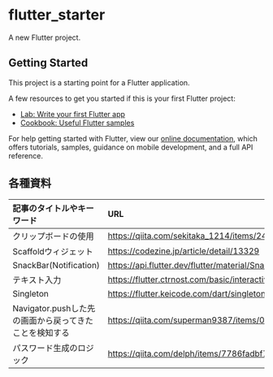 # flutter_starter

A new Flutter project.

## Getting Started

This project is a starting point for a Flutter application.

A few resources to get you started if this is your first Flutter project:

- [Lab: Write your first Flutter app](https://flutter.dev/docs/get-started/codelab)
- [Cookbook: Useful Flutter samples](https://flutter.dev/docs/cookbook)

For help getting started with Flutter, view our
[online documentation](https://flutter.dev/docs), which offers tutorials,
samples, guidance on mobile development, and a full API reference.

## 各種資料

| 記事のタイトルやキーワード | URL |
| :- | :- |
| クリップボードの使用 | https://qiita.com/sekitaka_1214/items/24f021605ef4961c746e |
| Scaffoldウィジェット | https://codezine.jp/article/detail/13329 |
| SnackBar(Notification) | https://api.flutter.dev/flutter/material/SnackBar-class.html |
| テキスト入力 | https://flutter.ctrnost.com/basic/interactive/form/textfield/ |
| Singleton | https://flutter.keicode.com/dart/singleton.php |
| Navigator.pushした先の画面から戻ってきたことを検知する | https://qiita.com/superman9387/items/0025d23861c6c076e867 |
| パスワード生成のロジック | https://qiita.com/delph/items/7786fadbf71ff45d8162 |
